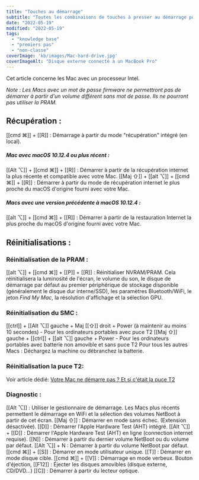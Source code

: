```yaml
---
title: "Touches au démarrage"
subtitle: "Toutes les combinaisons de touches à presser au démarrage pour des actions spéficiques sur Mac."
date: "2022-05-19"
modified: "2022-05-19"
tags: 
  - "knowledge base"
  - "premiers pas"
  - "non-classe"
coverImage: 'kb/images/Mac-hard-drive.jpg'
coverImageAlt: "Disque externe connecté à un MacBook Pro"
---
```


Cet article concerne les Mac avec un processeur Intel.

*Note : Les Macs avec un mot de passe firmware ne permettront pas de démarrer à partir d'un volume différent sans mot de passe. Ils ne pourront pas utiliser la PRAM.*

## Récupération :
[[cmd &#8984;]] + [[R]] : Démarrage à partir du mode "récupération" intégré (en local).

##### Mac avec macOS 10.12.4 ou plus récent :
[[Alt &#8997;]] +  [[cmd &#8984;]]  + [[R]] : Démarrer à partir de la récupération internet la plus récente et compatible avec votre Mac.
[[Maj &#8679;]] + [[alt &#8997;]] +  [[cmd &#8984;]]  + [[R]] : Démarrer à partir du mode de récupération internet le plus proche du macOS d'origine fourni avec votre Mac.

##### Macs avec une version précédente à macOS 10.12.4 :
[[alt &#8997;]] +  [[cmd &#8984;]]  + [[R]] : Démarrer à partir de la restauration Internet la plus proche du macOS d'origine fourni avec votre Mac.

## Réinitialisations :

### Réinitialisation de la PRAM :
[[alt &#8997;]] +  [[cmd &#8984;]]  + [[P]] + [[R]] : Réinitialiser NVRAM/PRAM. Cela réinitialisera la luminosité de l'écran, le volume du son, le disque de démarrage par défaut au premier périphérique de stockage disponible (généralement le disque dur interne/SSD), les paramètres Bluetooth/WiFi, le jeton *Find My Mac*, la résolution d'affichage et la sélection GPU.

### Réinitialisation du SMC :
[[ctrl]] + [[Alt &#8997;]] gauche + Maj [[&#8679;]] droit + Power (à maintenir au moins 10 secondes) - Pour les ordinateurs portables avec puce T2
[[Maj &#8679;]] gauche + [[ctrl]] + [[alt &#8997;]] gauche + Power - Pour les ordinateurs portables avec batterie non amovible et sans puce T2
Pour tous les autres Macs : Déchargez la machine ou débranchez la batterie.


### Réinitialisation la puce T2:
Voir article dédié: [Votre Mac ne démarre pas ? Et si c'était la puce T2](../../puce-T2-DFU-guide/ "Votre Mac ne démarre pas ? Et si c'était la puce T2?")

### Diagnostic :
[[Alt &#8997;]] : Utiliser le gestionnaire de démarrage. Les Macs plus récents permettent le démarrage en WiFi et la sélection des volumes NetBoot à partir de cet écran.
[[Maj &#8679;]] : Démarrer en mode sans échec. (Extension désactivée).
[[D]] : Démarrer l'Apple Hardware Test (AHT) intégré.
[[Alt &#8997;]] + [[D]] : Démarrer l'Apple Hardware Test (AHT) en ligne (connection internet requise).
[[N]] : Démarrer à partir du dernier volume NetBoot ou du volume par défaut. [[Alt &#8997;]] + N : Démarrer à partir du volume NetBoot par défaut.
[[cmd &#8984;]] + [[S]] : Démarrer en mode utilisateur unique.
[[T]] : Démarrer en mode disque cible.
[[cmd &#8984;]]  + [[V]] : Démarrage en mode verbeux.
Bouton d'éjection, [[F12]] : Éjecter les disques amovibles (disque externe, CD/DVD...)
[[C]] : Démarrer à partir du lecteur optique.
